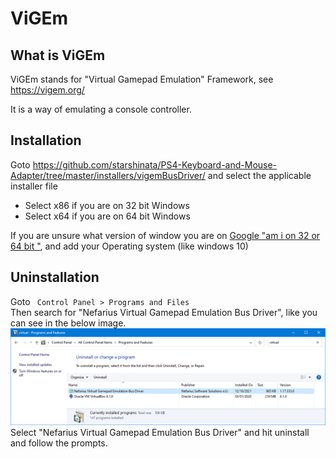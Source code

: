 # ViGEm

## What is ViGEm
ViGEm stands for "Virtual Gamepad Emulation" Framework, see https://vigem.org/

It is a way of emulating a console controller.

## Installation
Goto https://github.com/starshinata/PS4-Keyboard-and-Mouse-Adapter/tree/master/installers/vigemBusDriver/ and select the applicable installer file

* Select x86 if you are on 32 bit Windows
* Select x64 if you are on 64 bit Windows

If you are unsure what version of window you are on [Google "am i on 32 or 64 bit "](https://www.google.com/search?q=am+i+on+32+or+64+bit), and add your Operating system (like windows 10)

## Uninstallation
Goto ` Control Panel > Programs and Files` <br>
Then search for "Nefarius Virtual Gamepad Emulation Bus Driver", like you can see in the below image.
<a href="vigem-uninstall.png" target="_blank"><img src="vigem-uninstall.png" alt="Program and Files screen"/></a>
Select "Nefarius Virtual Gamepad Emulation Bus Driver" and hit uninstall and follow the prompts.
